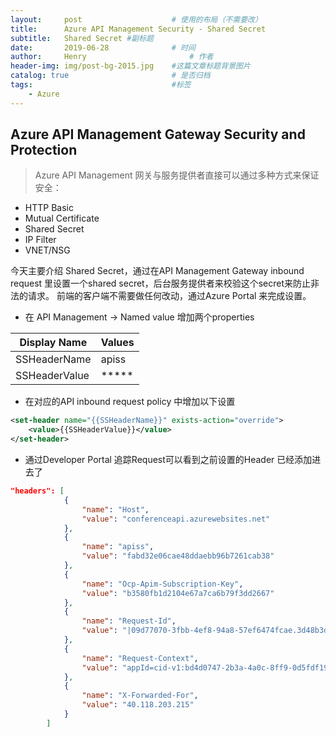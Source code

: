 ```yaml
---
layout:     post   				    # 使用的布局（不需要改）
title:      Azure API Management Security - Shared Secret 				# 标题 
subtitle:   Shared Secret #副标题
date:       2019-06-28 				# 时间
author:     Henry 						# 作者
header-img: img/post-bg-2015.jpg 	#这篇文章标题背景图片
catalog: true 						# 是否归档
tags:								#标签
    - Azure
---
```


## Azure API Management Gateway Security and Protection
>Azure API Management 网关与服务提供者直接可以通过多种方式来保证安全：
  - HTTP Basic
  - Mutual Certificate
  - Shared Secret
  - IP Filter
  - VNET/NSG

今天主要介绍 Shared Secret，通过在API Management Gateway inbound request 里设置一个shared secret，后台服务提供者来校验这个secret来防止非法的请求。 前端的客户端不需要做任何改动，通过Azure Portal 来完成设置。
  - 在 API Management -> Named value 增加两个properties

  
|  Display Name   | Values  |
|  ----  | ----  |
| SSHeaderName  | apiss |
| SSHeaderValue  | ***** |

- 在对应的API inbound request policy 中增加以下设置

```xml
<set-header name="{{SSHeaderName}}" exists-action="override">
    <value>{{SSHeaderValue}}</value>
</set-header>
```

- 通过Developer Portal 追踪Request可以看到之前设置的Header 已经添加进去了

```json
"headers": [
            {
                "name": "Host",
                "value": "conferenceapi.azurewebsites.net"
            },
            {
                "name": "apiss",
                "value": "fabd32e06cae48ddaebb96b7261cab38"
            },
            {
                "name": "Ocp-Apim-Subscription-Key",
                "value": "b3580fb1d2104e67a7ca6b79f3dd2667"
            },
            {
                "name": "Request-Id",
                "value": "|09d77070-3fbb-4ef8-94a8-57ef6474fcae.3d48b3dc."
            },
            {
                "name": "Request-Context",
                "value": "appId=cid-v1:bd4d0747-2b3a-4a0c-8ff9-0d5fdf19acc8"
            },
            {
                "name": "X-Forwarded-For",
                "value": "40.118.203.215"
            }
        ]
```
